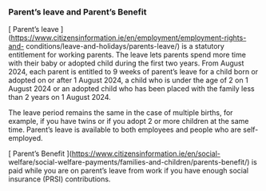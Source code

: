 ###  Parent’s leave and Parent’s Benefit

[ Parent’s leave
](https://www.citizensinformation.ie/en/employment/employment-rights-and-
conditions/leave-and-holidays/parents-leave/) is a statutory entitlement for
working parents. The leave lets parents spend more time with their baby or
adopted child during the first two years. From August 2024, each parent is
entitled to 9 weeks of parent’s leave for a child born or adopted on or after
1 August 2024, a child who is under the age of 2 on 1 August 2024 or an
adopted child who has been placed with the family less than 2 years on 1
August 2024.

The leave period remains the same in the case of multiple births, for example,
if you have twins or if you adopt 2 or more children at the same time.
Parent’s leave is available to both employees and people who are self-
employed.

[ Parent’s Benefit ](https://www.citizensinformation.ie/en/social-
welfare/social-welfare-payments/families-and-children/parents-benefit/) is
paid while you are on parent’s leave from work if you have enough social
insurance (PRSI) contributions.
